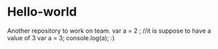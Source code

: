 # Hello-world
Another repository to work on team.
var a = 2 ;
//it is suppose to have a value of 3
var a = 3; 
console.log(a);
:)